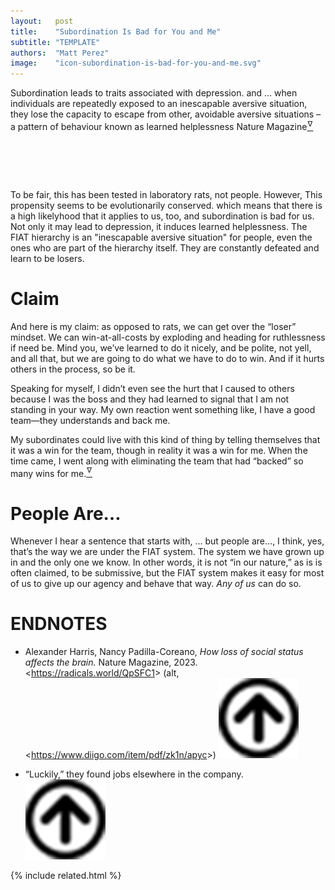 ```yaml
---
layout:   post
title:    "Subordination Is Bad for You and Me"
subtitle: "TEMPLATE"
authors:  "Matt Perez"
image:    "icon-subordination-is-bad-for-you-and-me.svg"
---
```


<div style="display:none;">
 <p>&ldquo;Subordination leads to traits associated with depression.&rsquo;</p>
</div>

 <div class="_citation">
   <span class="_quotespan">Subordination leads to traits associated with depression.</span>
   and
   <span class="_quotespan">&hellip; when individuals are repeatedly exposed to an inescapable aversive situation, they lose the capacity to escape from other, avoidable aversive situations &ndash; a pattern of behaviour known as learned helplessness</span>
   <span id="_signature">Nature Magazine<a href="#en01"><sup id="bm01">&hairsp;&nabla;&hairsp;</sup></a></span>
 </div>

<h1>&nbsp;</h1>
 <p>To be fair, this has been tested in laboratory rats, not people. However, <span class="_quotespan">This propensity seems to be evolutionarily conserved.</span> which means that there is a high likelyhood that it applies to us, too, and subordination is bad for us. Not only it may lead to depression, it induces learned helplessness. The <span class="_paradigm">FIAT</span> hierarchy is an "inescapable aversive situation" for people, even the ones who are part of the hierarchy itself. They are constantly defeated and learn to be losers.</p>

<h1>Claim</h1>
 <p>And here is my claim: as opposed to rats, we can get over the &ldquo;loser&rdquo; mindset. We can win-at-all-costs by exploding and heading for ruthlessness if need be. Mind you, we&rsquo;ve learned to do it nicely, and be polite, not yell, and all that, but we are going to do what we have to do to win. And if it hurts others in the process, so be it.</p>
 <p>Speaking for myself, I didn&rsquo;t even see the hurt that I caused to others because I was the boss and they had learned to signal that <span class="_quotespan">I am not standing in your way.</span> My own reaction went something like, <span class="_quotespan">I have a good team&mdash;they understands and back me.</span></p>
 <p>My subordinates could live with this kind of thing by telling themselves that it was a win for the team, though in reality it was a win for me. When the time came, I went along with eliminating the team that had &ldquo;backed&rdquo; so many wins for me.<a href="#en02"><sup id="bm02">&hairsp;&nabla;&hairsp;</sup></a></p>

<h1>People Are&hellip;</h1>
 <p>Whenever I hear a sentence that starts with, <span class="_quotespan">&hellip; but people are&hellip;,</span> I think, <span class="_quotespan">yes, that&rsquo;s the way we are <span id="_bolder">under the <span class="_paradigm">FIAT</span></span> system.</span> The system we have grown up in and the only one we know. In other words, it is not &ldquo;in our nature,&rdquo; as is is often claimed, to be submissive, but the <span class="_paradig">FIAT</span> system makes it easy for most of us to give up our agency and behave that way. <em>Any of us</em> can do so.</p>

<h1 class="_section">ENDNOTES</h1>
 <ul>
  <li id="en01">
   <p class="_list-item">
    Alexander Harris, Nancy Padilla-Coreano,
    <em>How loss of social status affects the brain.</em>
    Nature Magazine, 2023.
    &lt;<a href="https://radicals.world/QpSFC1" target="_blank">https://radicals.world/QpSFC1</a>&gt; (alt, &lt;<a href="https://www.diigo.com/item/pdf/zk1n/apyc" target="_blank">https://www.diigo.com/item/pdf/zk1n/apyc</a>&gt;)
    <a class="_uparrow" href="#bm01"><img src="/assets/img/arrow-up-icon.png"></a>
   </p>
  </li>
  <li id="en02">
   <p class="_list-item">
    &ldquo;Luckily,&rdquo; they found jobs elsewhere in the company.
    <a class="_uparrow" href="#bm02"><img src="/assets/img/arrow-up-icon.png"></a>
   </p>
  </li>
 </ul>

{% include related.html %}